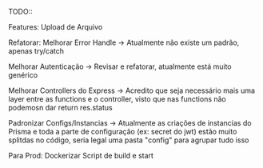 TODO::

Features:
Upload de Arquivo

Refatorar:
Melhorar Error Handle
    -> Atualmente não existe um padrão, apenas try/catch

Melhorar Autenticação
    -> Revisar e refatorar, atualmente está muito genérico

Melhorar Controllers do Express
    -> Acredito que seja necessário mais uma layer entre as functions e o controller, visto que nas functions não podemosn dar return res.status

Padronizar Configs/Instancias
    -> Atualmente as criações de instancias do Prisma e toda a parte de configuração (ex: secret do jwt) estão muito splitdas no código, seria legal uma pasta "config" para agrupar tudo isso

Para Prod:
Dockerizar
Script de build e start